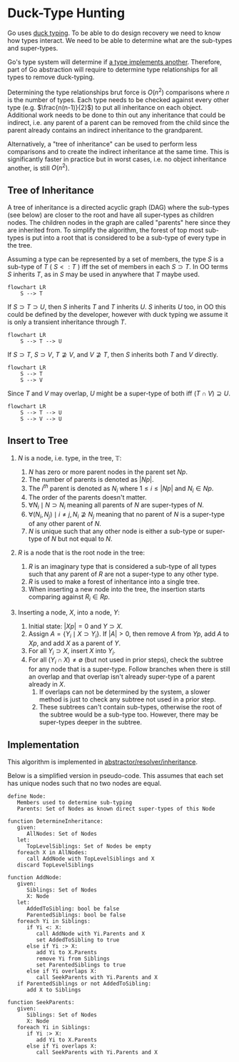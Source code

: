 # Duck-Type Hunting

Go uses [duck typing](https://en.wikipedia.org/wiki/Duck_typing).
To be able to do design recovery we need to know how types interact.
We need to be able to determine what are the sub-types and super-types.

Go's type system will determine if
[a type implements another](https://pkg.go.dev/go/types#Implements).
Therefore, part of Go abstraction will require to determine
type relationships for all types to remove duck-typing.

Determining the type relationships brut force is $O(n^2)$ comparisons where $n$
is the number of types. Each type needs to be checked against every other type
(e.g. $\frac{n(n-1)}{2}$) to put all inheritance on each object. Additional
work needs to be done to thin out any inheritance that could be indirect,
i.e. any parent of a parent can be removed from the child since the parent
already contains an indirect inheritance to the grandparent.

Alternatively, a "tree of inheritance" can be used to perform less comparisons
and to create the indirect inheritance at the same time. This is significantly
faster in practice but in worst cases, i.e. no object inheritance another,
is still $O(n^2)$.

## Tree of Inheritance

A tree of inheritance is a directed acyclic graph (DAG) where
the sub-types (see below) are closer to the root and have all super-types as
children nodes. The children nodes in the graph are called "parents" here
since they are inherited from. To simplify the algorithm, the forest of
top most sub-types is put into a root that is considered to be a sub-type
of every type in the tree.

Assuming a type can be represented by a set of members,
the type $S$ is a sub-type of $T$ ( $S <: T$ ) iff the set of
members in each $S \supset T$. In OO terms $S$ inherits $T$,
as in $S$ may be used in anywhere that $T$ maybe used.

```mermaid
flowchart LR
    S --> T
```

If $S \supset T \supset U$, then $S$ inherits $T$ and $T$ inherits $U$.
$S$ inherits $U$ too, in OO this could be defined by the developer,
however with duck typing we assume it is only a transient inheritance
through $T$.

```mermaid
flowchart LR
    S --> T --> U
```

If $S \supset T$, $S \supset V$, $T \nsupseteq V$, and $V \nsupseteq T$,
then $S$ inherits both $T$ and $V$ directly.

```mermaid
flowchart LR
    S --> T
    S --> V
```

Since $T$ and $V$ may overlap, $U$ might be a super-type of both iff
$(T \cap V) \supseteq U$.

```mermaid
flowchart LR
    S --> T --> U
    S --> V --> U
```

## Insert to Tree

1. $N$ is a node, i.e. type, in the tree, $\mathbb{T}$:
    1. $N$ has zero or more parent nodes in the parent set $Np$.
    2. The number of parents is denoted as $|Np|$.
    3. The $i^{th}$ parent is denoted as $N_i$
       where $1 \le i \le |Np|$ and $N_i \in Np$.
    4. The order of the parents doesn't matter.
    5. $\forall N_i \mid N \supset N_i$ meaning all parents of $N$
       are super-types of $N$.
    6. $\forall \left( N_i, N_j \right) \mid i \ne j, N_i \nsupseteq N_j$
       meaning that no parent of $N$ is a super-type of any other parent of $N$.
    7. $N$ is unique such that any other node is either a sub-type or
       super-type of $N$ but not equal to $N$.

2. $R$ is a node that is the root node in the tree:
    1. $R$ is an imaginary type that is considered a sub-type of all types
       such that any parent of $R$ are not a super-type to any other type.
    2. $R$ is used to make a forest of inheritance into a single tree.
    3. When inserting a new node into the tree, the insertion starts
       comparing against $R_i \in Rp$.

3. Inserting a node, $X$, into a node, $Y$:
    1. Initial state: $|Xp| = 0$ and $Y \supset X$.
    2. Assign $A = \{ Y_i \mid X \supset Y_i \}$.
       If $|A| > 0$, then remove $A$ from $Yp$, add $A$ to $Xp$, and
       add $X$ as a parent of $Y$.
    3. For all $Y_i \supset X$, insert $X$ into $Y_i$.
    4. For all $\left( Y_i \cap X \right) \ne \emptyset$ (but not used in
       prior steps), check the subtree for any node that is a super-type.
       Follow branches when there is still an overlap and that overlap
       isn't already super-type of a parent already in $X$.
       1. If overlaps can not be determined by the system, a slower method is
          just to check any subtree not used in a prior step.
       2. These subtrees can't contain sub-types, otherwise the root of the
          subtree would be a sub-type too. However, there may be super-types
          deeper in the subtree.

## Implementation

This algorithm is implemented in
[abstractor/resolver/inheritance](../goAbstractor/internal/abstractor/resolver/inheritance/inheritance.go).

Below is a simplified version in pseudo-code. This assumes that each
set has unique nodes such that no two nodes are equal.

```pseudo
define Node:
   Members used to determine sub-typing
   Parents: Set of Nodes as known direct super-types of this Node

function DetermineInheritance:
   given:
      AllNodes: Set of Nodes
   let:
      TopLevelSiblings: Set of Nodes be empty
   foreach X in AllNodes:
      call AddNode with TopLevelSiblings and X
   discard TopLevelSiblings

function AddNode:
   given:
      Siblings: Set of Nodes
      X: Node
   let:
      AddedToSibling: bool be false
      ParentedSiblings: bool be false
   foreach Yi in Siblings:
      if Yi <: X:
         call AddNode with Yi.Parents and X
         set AddedToSibling to true
      else if Yi :> X:
         add Yi to X.Parents
         remove Yi from Siblings
         set ParentedSiblings to true
      else if Yi overlaps X:
         call SeekParents with Yi.Parents and X
   if ParentedSiblings or not AddedToSibling:
      add X to Siblings

function SeekParents:
   given:
      Siblings: Set of Nodes
      X: Node
   foreach Yi in Siblings:
      if Yi :> X:
         add Yi to X.Parents
      else if Yi overlaps X:
         call SeekParents with Yi.Parents and X
```

